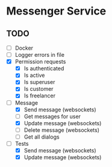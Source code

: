 # Messenger Service

## TODO

- [ ] Docker
- [ ] Logger errors in file
- [x] Permission requests
    - [x] Is authenticated
    - [x] Is active
    - [x] Is superuser
    - [x] Is customer
    - [x] Is freelancer
- [ ] Message
    - [x] Send message (websockets)
    - [ ] Get messages for user
    - [x] Update message (websockets)
    - [ ] Delete message (websockets)
    - [ ] Get all dialogs
- [ ] Tests
    - [x] Send message (websockets)
    - [x] Update message (websockets)
